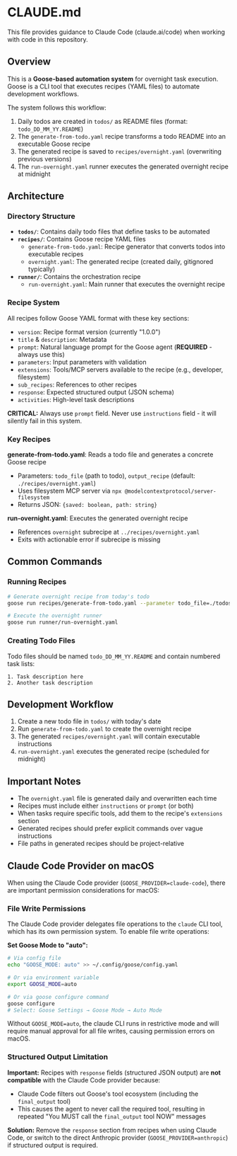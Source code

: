 # CLAUDE.md

This file provides guidance to Claude Code (claude.ai/code) when working with code in this repository.

## Overview

This is a **Goose-based automation system** for overnight task execution. Goose is a CLI tool that executes recipes (YAML files) to automate development workflows.

The system follows this workflow:
1. Daily todos are created in `todos/` as README files (format: `todo_DD_MM_YY.README`)
2. The `generate-from-todo.yaml` recipe transforms a todo README into an executable Goose recipe
3. The generated recipe is saved to `recipes/overnight.yaml` (overwriting previous versions)
4. The `run-overnight.yaml` runner executes the generated overnight recipe at midnight

## Architecture

### Directory Structure

- **`todos/`**: Contains daily todo files that define tasks to be automated
- **`recipes/`**: Contains Goose recipe YAML files
  - `generate-from-todo.yaml`: Recipe generator that converts todos into executable recipes
  - `overnight.yaml`: The generated recipe (created daily, gitignored typically)
- **`runner/`**: Contains the orchestration recipe
  - `run-overnight.yaml`: Main runner that executes the overnight recipe

### Recipe System

All recipes follow Goose YAML format with these key sections:
- `version`: Recipe format version (currently "1.0.0")
- `title` & `description`: Metadata
- `prompt`: Natural language prompt for the Goose agent (**REQUIRED** - always use this)
- `parameters`: Input parameters with validation
- `extensions`: Tools/MCP servers available to the recipe (e.g., developer, filesystem)
- `sub_recipes`: References to other recipes
- `response`: Expected structured output (JSON schema)
- `activities`: High-level task descriptions

**CRITICAL:** Always use `prompt` field. Never use `instructions` field - it will silently fail in this system.

### Key Recipes

**generate-from-todo.yaml**: Reads a todo file and generates a concrete Goose recipe
- Parameters: `todo_file` (path to todo), `output_recipe` (default: `./recipes/overnight.yaml`)
- Uses filesystem MCP server via `npx @modelcontextprotocol/server-filesystem`
- Returns JSON: `{saved: boolean, path: string}`

**run-overnight.yaml**: Executes the generated overnight recipe
- References `overnight` subrecipe at `../recipes/overnight.yaml`
- Exits with actionable error if subrecipe is missing

## Common Commands

### Running Recipes

```bash
# Generate overnight recipe from today's todo
goose run recipes/generate-from-todo.yaml --parameter todo_file=./todos/todo_27_10_25.README

# Execute the overnight runner
goose run runner/run-overnight.yaml
```

### Creating Todo Files

Todo files should be named `todo_DD_MM_YY.README` and contain numbered task lists:
```
1. Task description here
2. Another task description
```

## Development Workflow

1. Create a new todo file in `todos/` with today's date
2. Run `generate-from-todo.yaml` to create the overnight recipe
3. The generated `recipes/overnight.yaml` will contain executable instructions
4. `run-overnight.yaml` executes the generated recipe (scheduled for midnight)

## Important Notes

- The `overnight.yaml` file is generated daily and overwritten each time
- Recipes must include either `instructions` or `prompt` (or both)
- When tasks require specific tools, add them to the recipe's `extensions` section
- Generated recipes should prefer explicit commands over vague instructions
- File paths in generated recipes should be project-relative

## Claude Code Provider on macOS

When using the Claude Code provider (`GOOSE_PROVIDER=claude-code`), there are important permission considerations for macOS:

### File Write Permissions

The Claude Code provider delegates file operations to the `claude` CLI tool, which has its own permission system. To enable file write operations:

**Set Goose Mode to "auto":**
```bash
# Via config file
echo "GOOSE_MODE: auto" >> ~/.config/goose/config.yaml

# Or via environment variable
export GOOSE_MODE=auto

# Or via goose configure command
goose configure
# Select: Goose Settings → Goose Mode → Auto Mode
```

Without `GOOSE_MODE=auto`, the claude CLI runs in restrictive mode and will require manual approval for all file writes, causing permission errors on macOS.

### Structured Output Limitation

**Important:** Recipes with `response` fields (structured JSON output) are **not compatible** with the Claude Code provider because:
- Claude Code filters out Goose's tool ecosystem (including the `final_output` tool)
- This causes the agent to never call the required tool, resulting in repeated "You MUST call the `final_output` tool NOW" messages

**Solution:** Remove the `response` section from recipes when using Claude Code, or switch to the direct Anthropic provider (`GOOSE_PROVIDER=anthropic`) if structured output is required.
